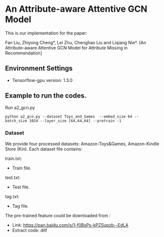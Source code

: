 # An Attribute-aware Attentive GCN Model

This is our implementation for the paper:

Fan Liu, Zhiyong Cheng*, Lei Zhu, Chenghao Liu and Liqiang Nie*. [An Attribute-aware Attentive GCN Model for Attribute Missing in Recommendation]


## Environment Settings
- Tensorflow-gpu version:  1.3.0

## Example to run the codes.

Run a2_gcn.py
```
python a2_gcn.py --dataset Toys_and_Games  --embed_size 64 --batch_size 1024 --layer_size [64,64,64] --pretrain -1
```

### Dataset
We provide four processed datasets: Amazon-Toys&Games, Amazon-Kindle Store (Kin).
Each dataset file contains:

train.txt:
- Train file.

test.txt:
- Test file.

tag.txt:
- Tag file.

The pre-trained feature could be downloaded from :
- Link:  https://pan.baidu.com/s/1-f0BsPs-kPZSupzb--EdLA
- Extract code:  ditf 
